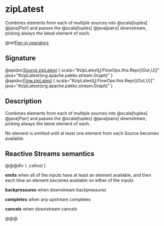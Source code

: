 # zipLatest

Combines elements from each of multiple sources into @scala[tuples] @java[*Pair*] and passes the @scala[tuples] @java[pairs] downstream, picking always the latest element of each.

@ref[Fan-in operators](../index.md#fan-in-operators)

## Signature

@apidoc[Source.zipLatest](Source) { scala="#zipLatest[U](that:org.apache.pekko.stream.Graph[org.apache.pekko.stream.SourceShape[U],_]):FlowOps.this.Repr[(Out,U)]" java="#zipLatest(org.apache.pekko.stream.Graph)" }
@apidoc[Flow.zipLatest](Flow) { scala="#zipLatest[U](that:org.apache.pekko.stream.Graph[org.apache.pekko.stream.SourceShape[U],_]):FlowOps.this.Repr[(Out,U)]" java="#zipLatest(org.apache.pekko.stream.Graph)" }


## Description

Combines elements from each of multiple sources into @scala[tuples] @java[*Pair*] and passes the @scala[tuples] @java[pairs] downstream, picking always the latest element of each.

No element is emitted until at least one element from each Source becomes available.
 
## Reactive Streams semantics

@@@div { .callout }

**emits** when all of the inputs have at least an element available, and then each time an element becomes
          available on either of the inputs

**backpressures** when downstream backpressures

**completes** when any upstream completes

**cancels** when downstream cancels

@@@

